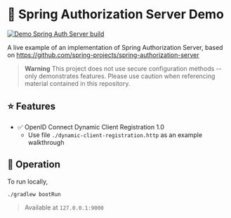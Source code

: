 # 🏰 Spring Authorization Server Demo

[![Demo Spring Auth Server build](https://github.com/ddubson/demo-spring-auth-server/actions/workflows/gradle.yml/badge.svg)](https://github.com/ddubson/demo-spring-auth-server/actions/workflows/gradle.yml)

A live example of an implementation of Spring Authorization Server, based on https://github.com/spring-projects/spring-authorization-server

> **Warning**
> This project does not use secure configuration methods -- only demonstrates features. Please use caution when referencing material contained in this repository.

## ⭐️ Features

- ✅ OpenID Connect Dynamic Client Registration 1.0
  - Use file `./dynamic-client-registration.http` as an example walkthrough

## 🚚 Operation

To run locally,

```shell
./gradlew bootRun
```

> Available at `127.0.0.1:9000`
